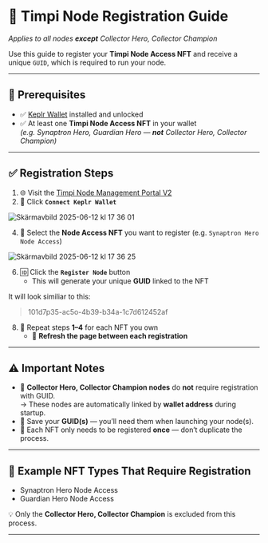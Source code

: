# 🧠 Timpi Node Registration Guide  
_Applies to all nodes **except** Collector Hero, Collector Champion_

Use this guide to register your **Timpi Node Access NFT** and receive a unique `GUID`, which is required to run your node.

---

## 🪪 Prerequisites

- ✅ [Keplr Wallet](https://www.keplr.app/) installed and unlocked  
- ✅ At least one **Timpi Node Access NFT** in your wallet  
  _(e.g. Synaptron Hero, Guardian Hero — **not** Collector Hero, Collector Champion)_

---

## ✅ Registration Steps

1. 🌐 Visit the [Timpi Node Management Portal V2](https://timpi.com/node/v2/management)  
2. 🔐 Click **`Connect Keplr Wallet`**

![Skärmavbild 2025-06-12 kl  17 36 01](https://github.com/user-attachments/assets/24764e28-ec35-49f2-9574-77316c9515b0)

4. 🧩 Select the **Node Access NFT** you want to register (e.g. `Synaptron Hero Node Access`)

![Skärmavbild 2025-06-12 kl  17 36 25](https://github.com/user-attachments/assets/4ff73baa-7ab0-4ca9-b6ce-442bba6e97c6)

6. 🆔 Click the **`Register Node`** button  
   - This will generate your unique **GUID** linked to the NFT

It will look similiar to this:
    
  > 101d7p35-ac5o-4b39-b34a-1c7d612452af 

8. 🔁 Repeat steps **1–4** for each NFT you own  
   - 🔄 **Refresh the page between each registration**

---

## ⚠️ Important Notes

- 💼 **Collector Hero, Collector Champion nodes** do **not** require registration with GUID.  
  → These nodes are automatically linked by **wallet address** during startup.
- 🔐 Save your **GUID(s)** — you’ll need them when launching your node(s).
- 🧠 Each NFT only needs to be registered **once** — don’t duplicate the process.

---

## 🧩 Example NFT Types That Require Registration

- Synaptron Hero Node Access  
- Guardian Hero Node Access  

💡 Only the **Collector Hero, Collector Champion** is excluded from this process.

---
